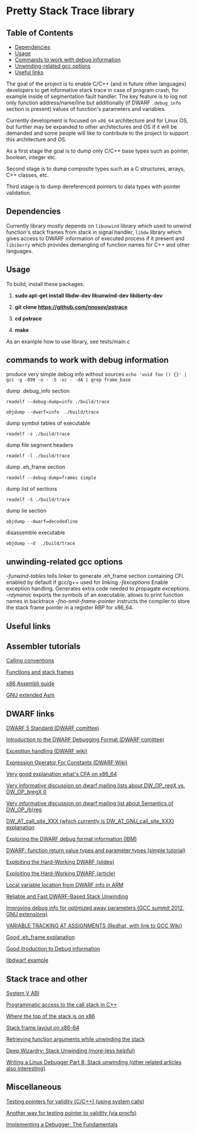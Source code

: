 # Pretty Stack Trace library

## Table of Contents
* [Dependencies](#dependencies)
* [Usage](#usage)
* [Commands to work with debug information](#commands-to-work-with-debug-information)
* [Unwinding-related gcc options](#unwinding-related-gcc-options)
* [Useful links](#useful-links)

The goal of the project is to enable C/C++ (and in future other languages) developers to get informative  stack trace in case of program crash, for example inside of segmentation fault handler. The key feature is to log not only function address/name/line but additionally (if DWARF `.debug_info` section is present) values of function's parameters and variables.

Currently development is focused on `x86_64` architecture and for Linux OS, but further may be expanded to other architectures and OS if it will be demanded and some people will like to contribute to the project to support this architecture and OS.

As a first stage the goal is to dump only C/C++ base types such as pointer, boolean, integer etc.

Second stage is to dump composite types such as a C structures, arrays, C++ classes, etc.

Third stage is to dump dereferenced pointers to data types with pointer validation.

## Dependencies

Currently library mostly depends on `libunwind` library which used to unwind function's stack frames from stack in signal handler, `libdw` library which gives access to DWARF information of executed process if it present and `libiberty` which provides demangling of function names for C++ and other languages.

## Usage

To build, install these packages:

1. **sudo apt-get install libdw-dev libunwind-dev libiberty-dev**

2. **git clone https://github.com/nnosov/pstrace** 

3. **cd pstrace**

4. **make**

As an example how to use library, see tests/main.c

## commands to work with debug information

produce very simple debug info without sources
`echo 'void foo () {}' | gcc -g -O99 -o - -S -xc - -dA | grep frame_base`

dump .debug_info section

`readelf --debug-dump=info ./build/trace`

`objdump --dwarf=info  ./build/trace`

dump symbol tables of executable

`readelf -s ./build/trace`

dump file segment headers

`readelf -l ./build/trace`

dump .eh_frame section

`readelf --debug-dump=frames simple`

dump list of sections

`readelf -S ./build/trace`

dump lie section

`objdump --dwarf=decodedline `

disassemble executable

`objdump --d  ./build/trace`

## unwinding-related gcc options
*-funwind-tables* tells linker to generate .eh_frame section containing CFI. enabled by default if gcc/g++ used for linking
*-fexceptions* Enable exception handling. Generates extra code needed to propagate exceptions.
*-rdynamic* exports the symbols of an executable, allows to print function names in backtrace
*-fno-omit-frame-pointer* instructs the compiler to store the stack frame pointer in a register RBP for x86_64.

## Useful links

## Assembler tutorials

[Calling conventions](https://en.wikibooks.org/wiki/X86_Disassembly/Calling_Conventions)

[Functions and stack frames](https://en.wikibooks.org/wiki/X86_Disassembly/Functions_and_Stack_Frames)

[x86 Assembli guide](http://www.cs.virginia.edu/~evans/cs216/guides/x86.html)

[GNU extended Asm](https://gcc.gnu.org/onlinedocs/gcc/Extended-Asm.html)

## DWARF links

[DWARF 5 Standard (DWARF comittee)](http://www.dwarfstd.org/doc/DWARF5.pdf)

[Introduction to the DWARF Debugging Format (DWARF comittee)](http://www.dwarfstd.org/doc/Debugging%20using%20DWARF-2012.pdf)

[Exception handling (DWARF wiki)](http://wiki.dwarfstd.org/index.php?title=Exception_Handling)

[Expression Operator For Constants (DWARF Wiki)](http://wiki.dwarfstd.org/index.php?title=Expression_Operator_For_Constants)

[Very  good explanation what's CFA on x86_64](https://www.corsix.org/content/cfa-rsp-x86-64)

[Very informative discussion on dwarf mailing lists about DW_OP_regX vs. DW_OP_bregX 0 ](http://lists.dwarfstd.org/pipermail/dwarf-discuss-dwarfstd.org/2009-February/002056.html)

[Very informative discussion on dwarf mailing list about Semantics of DW_OP_(b)reg](http://lists.dwarfstd.org/pipermail/dwarf-discuss-dwarfstd.org/2017-March/004335.html)

[DW_AT_call_site_XXX (which currently is DW_AT_GNU_call_site_XXX) explanation](http://www.dwarfstd.org/ShowIssue.php?issue=100909.2&type=open)

[Exploring the DWARF debug format information (IBM)](https://developer.ibm.com/articles/au-dwarf-debug-format/)

[DWARF: function return value types and parameter types (simple tutorial)](https://simonkagstrom.livejournal.com/51001.html)

[Exploiting the Hard-Working DWARF (slides)](https://www.usenix.org/legacy/events/woot11/tech/slides/oakley.pdf)

[Exploiting the Hard-Working DWARF (article)](https://www.cs.dartmouth.edu/~trdata/reports/TR2011-688.pdf)

[Local variable location from DWARF info in ARM](https://stackoverflow.com/questions/47359841/local-variable-location-from-dwarf-info-in-arm)

[Reliable and Fast DWARF-Based Stack Unwinding](https://hal.inria.fr/hal-02297690/document)

[Improving debug info for optimized away parameters (GCC summit 2012, GNU extensions)](https://gcc.gnu.org/wiki/summit2010?action=AttachFile&do=get&target=jelinek.pdf)

[VARIABLE TRACKING AT ASSIGNMENTS (Redhat, with link to GCC Wiki)](https://access.redhat.com/documentation/en-us/red_hat_enterprise_linux/6/html/developer_guide/ch-debug-vta)

[Good .eh_frame explanation](https://www.airs.com/blog/archives/460)

[Good itroduction to Debug information](https://engineering.backtrace.io/posts/dwarf/)

[libdwarf example](https://gist.github.com/jsoffer/9e63f2e58ebd90e81b24)

## Stack trace and other

[System V ABI](https://www.uclibc.org/docs/psABI-x86_64.pdf)

[Programmatic access to the call stack in C++](https://eli.thegreenplace.net/2015/programmatic-access-to-the-call-stack-in-c/)

[Where the top of the stack is on x86]()

[Stack frame layout on x86-64](https://eli.thegreenplace.net/2011/09/06/stack-frame-layout-on-x86-64)

[Retrieving function arguments while unwinding the stack](https://nikhilism.com/post/2019/retrieving-function-arguments-while-unwinding-the-stack/)

[Deep Wizardry: Stack Unwinding (more-less helpful)](http://blog.reverberate.org/2013/05/deep-wizardry-stack-unwinding.html)

[Writing a Linux Debugger Part 8: Stack unwinding (other related articles also interesting)](https://blog.tartanllama.xyz/writing-a-linux-debugger-unwinding/)



## Miscellaneous

[Testing pointers for validity (C/C++) (using system calls)](https://stackoverflow.com/questions/551069/testing-pointers-for-validity-c-c)

[Another way for testing pointer to validity (via procfs)](https://mischasan.wordpress.com/2011/04/11/interjection-why-no-linux-isbadreadptr/)

[Implementing a Debugger: The Fundamentals](https://engineering.backtrace.io/posts/2016-08-11-debugger-internals/)



